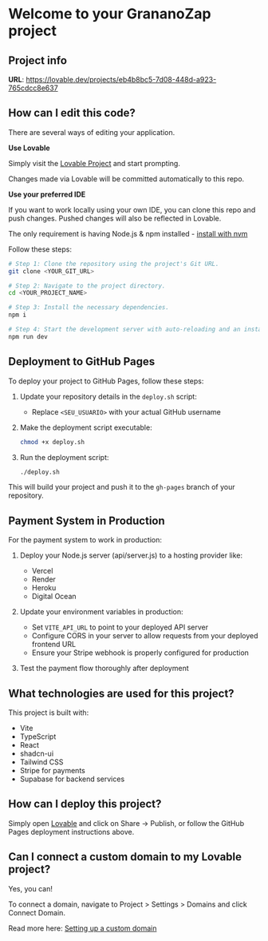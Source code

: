 
# Welcome to your GrananoZap project

## Project info

**URL**: https://lovable.dev/projects/eb4b8bc5-7d08-448d-a923-765cdcc8e637

## How can I edit this code?

There are several ways of editing your application.

**Use Lovable**

Simply visit the [Lovable Project](https://lovable.dev/projects/eb4b8bc5-7d08-448d-a923-765cdcc8e637) and start prompting.

Changes made via Lovable will be committed automatically to this repo.

**Use your preferred IDE**

If you want to work locally using your own IDE, you can clone this repo and push changes. Pushed changes will also be reflected in Lovable.

The only requirement is having Node.js & npm installed - [install with nvm](https://github.com/nvm-sh/nvm#installing-and-updating)

Follow these steps:

```sh
# Step 1: Clone the repository using the project's Git URL.
git clone <YOUR_GIT_URL>

# Step 2: Navigate to the project directory.
cd <YOUR_PROJECT_NAME>

# Step 3: Install the necessary dependencies.
npm i

# Step 4: Start the development server with auto-reloading and an instant preview.
npm run dev
```

## Deployment to GitHub Pages

To deploy your project to GitHub Pages, follow these steps:

1. Update your repository details in the `deploy.sh` script:
   - Replace `<SEU_USUARIO>` with your actual GitHub username

2. Make the deployment script executable:
   ```sh
   chmod +x deploy.sh
   ```

3. Run the deployment script:
   ```sh
   ./deploy.sh
   ```

This will build your project and push it to the `gh-pages` branch of your repository.

## Payment System in Production

For the payment system to work in production:

1. Deploy your Node.js server (api/server.js) to a hosting provider like:
   - Vercel
   - Render
   - Heroku
   - Digital Ocean

2. Update your environment variables in production:
   - Set `VITE_API_URL` to point to your deployed API server
   - Configure CORS in your server to allow requests from your deployed frontend URL
   - Ensure your Stripe webhook is properly configured for production

3. Test the payment flow thoroughly after deployment

## What technologies are used for this project?

This project is built with:

- Vite
- TypeScript
- React
- shadcn-ui
- Tailwind CSS
- Stripe for payments
- Supabase for backend services

## How can I deploy this project?

Simply open [Lovable](https://lovable.dev/projects/eb4b8bc5-7d08-448d-a923-765cdcc8e637) and click on Share -> Publish, or follow the GitHub Pages deployment instructions above.

## Can I connect a custom domain to my Lovable project?

Yes, you can!

To connect a domain, navigate to Project > Settings > Domains and click Connect Domain.

Read more here: [Setting up a custom domain](https://docs.lovable.dev/tips-tricks/custom-domain#step-by-step-guide)
